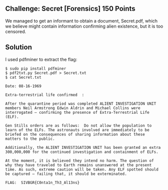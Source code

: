 ## Challenge:  Secret [Forensics] 150 Points
We managed to get an informant to obtain a document, Secret.pdf, which we believe might contain information confirming alien existence, but it is too censored.
## Solution
I used pdfminer to extract the flag:
```
$ sudo pip install pdfminer
$ pdf2txt.py Secret.pdf > Secret.txt
$ cat Secret.txt

Date: 08-16-1969

Extra-terrestrial life confirmed  :

After the quarantine period was completed ALIENT INVESTIGATION UNIT 
members Neil Armstrong Edwin Aldrin and Michael Collins were 
interrogated – confirming the presence of Extra-Terrestrial Life 
(ELF). 

Gen Stills orders are as follows:  Do not allow the population to 
learn of the ELFs. The astronauts involved are immediately to be 
briefed on the consequences of sharing information about these 
matters to the public. 

Additionally, the ALIENT INVESTIGATION UNIT has been granted an extra
300,000,000 for the continued investigation and containment of ELFs. 

At the moment, it is believed they intend no harm. The question of 
why they have traveled to Earth remains unanswered at the present 
time. As such, extreme caution will be taken. Any ELF spotted should 
be captured – failing that, it should be exterminated.

FLAG:  SIVBGR{C0nta1n_Th3_Al13ns}
```
